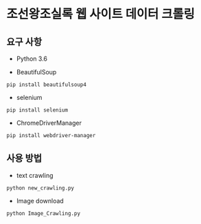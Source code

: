 # 조선왕조실록 웹 사이트 데이터 크롤링



## 요구 사항

* Python 3.6

* BeautifulSoup
```
pip install beautifulsoup4
```
* selenium
```
pip install selenium
```
* ChromeDriverManager
```
pip install webdriver-manager
```

## 사용 방법

* text crawling

```
python new_crawling.py
```

* Image download

```
python Image_Crawling.py
```




 

